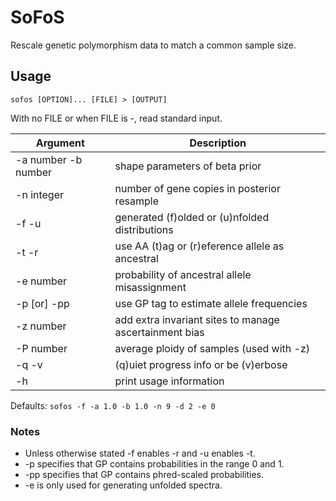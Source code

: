 # SoFoS
Rescale genetic polymorphism data to match a common sample size.


## Usage

`sofos [OPTION]... [FILE] > [OUTPUT]`

With no FILE or when FILE is -, read standard input.

| Argument            |Description                   |
|---------------------|------------------------------|
|-a number -b number  |shape parameters of beta prior|
|-n integer           |number of gene copies in posterior resample|
|-f -u                |generated (f)olded or (u)nfolded distributions|
|-t -r                |use AA (t)ag or (r)eference allele as ancestral|
|-e number            |probability of ancestral allele misassignment|
|-p [or] -pp          |use GP tag to estimate allele frequencies|
|-z number            |add extra invariant sites to manage ascertainment bias|
|-P number			  |average ploidy of samples (used with -z)|
|-q -v                |(q)uiet progress info or be (v)erbose|
|-h                   |print usage information|

Defaults: `sofos -f -a 1.0 -b 1.0 -n 9 -d 2 -e 0`

### Notes

 - Unless otherwise stated -f enables -r and -u enables -t.
 - -p specifies that GP contains probabilities in the range 0 and 1.
 - -pp specifies that GP contains phred-scaled probabilities.
 - -e is only used for generating unfolded spectra.
